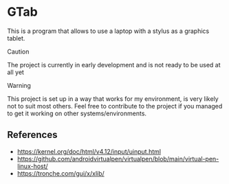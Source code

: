 # GTab

This is a program that allows to use a laptop with a stylus as a graphics tablet.

> [!CAUTION]
> The project is currently in early development and is not ready to be used at all yet

> [!WARNING]
> This project is set up in a way that works for my environment, is very likely not to suit most others. 
> Feel free to contribute to the project if you managed to get it working on other systems/environments.

## References
* https://kernel.org/doc/html/v4.12/input/uinput.html
* https://github.com/androidvirtualpen/virtualpen/blob/main/virtual-pen-linux-host/
* https://tronche.com/gui/x/xlib/
